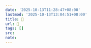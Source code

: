 ```yaml
---
date: '2025-10-13T11:28:47+08:00'
lastmod: '2025-10-13T13:04:51+08:00'
title: 󰞪
url: 󰞪
tags: []
src:
note:
---
```


